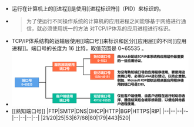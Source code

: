 - 运行在计算机上的[[进程]]是使用[[进程标识符]]（PID）来标识的。
- > 为了使运行不同操作系统的计算机的应用进程之间能够基于网络进行通信，就必须使用统一的方法
  对TCP/IP体系的应用进程进行标识。
- TCP/IP体系结构的运输层使用[[端口号]]来标识和区分[[应用层]]的不同[[应用进程]]。端口号的长度为 16 比特，取值范围是 0~65535 。
- ![image.png](../assets/image_1698230759091_0.png)
- [[熟知端口号]]
  |FTP|SMTP|DNS|DHCP|HTTP|BGP|HTTPS|RIP|
  |--|--|--|--|--|--|--|--|
  |21/20|25|53|67/68|80|179|443|520|